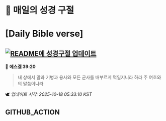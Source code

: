 # 🙏 매일의 성경 구절
# [Daily Bible verse]
## [![README에 성경구절 업데이트](https://github.com/DONGSUKA/first_test/actions/workflows/update-readme-bible.yml/badge.svg)](https://github.com/DONGSUKA/first_test/actions/workflows/update-readme-bible.yml)
<!-- START_BIBLE_VERSE -->
📖 **에스겔 39:20**
> 내 상에서 말과 기병과 용사와 모든 군사를 배부르게 먹일지니라 하라 주 여호와의 말씀이니라

🕊️ _업데이트 시각: 2025-10-18 05:33:10 KST_
  <!-- END_BIBLE_VERSE -->
## GITHUB_ACTION

